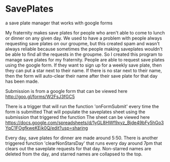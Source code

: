 # SavePlates
a save plate manager that works with google forms

My fraternity makes save plates for people who aren't able to come to lunch or dinner on any given day. We used to have a problem with people always requesting save plates on our groupme, but this created spam and wasn't always reliable because sometimes the people making saveplates wouldn't be able to find all the requests in the groupme. So I created this program to manage save plates for my fraternity. People are able to request save plates using the google form. If they want to sign up for a weekly save plate, then they can put a star next to their name. If there is no star next to their name, then the form will auto-clear their name after their save plate for that day has been made.

Submission is from a google form that can be viewed here
http://goo.gl/forms/W2FsJ3fGC5

There is a trigger that will run the function 'onFormSubmit' every time the form is submitted
That will populate the saveplates sheet using the submission that triggered the function
The sheet can be viewed here
https://docs.google.com/spreadsheets/d/1yGL8HWf9xyz_Bjde49bFy5hGo3YqC1FOgfkweKEjk0Q/edit?usp=sharing

Every day, save plates for dinner are made around 5:50. There is another triggered function 'clearNonStarsDay' that runs every day around 7pm that clears out the saveplate requests for that day. Non-starred names are deleted from the day, and starred names are collapsed to the top.
